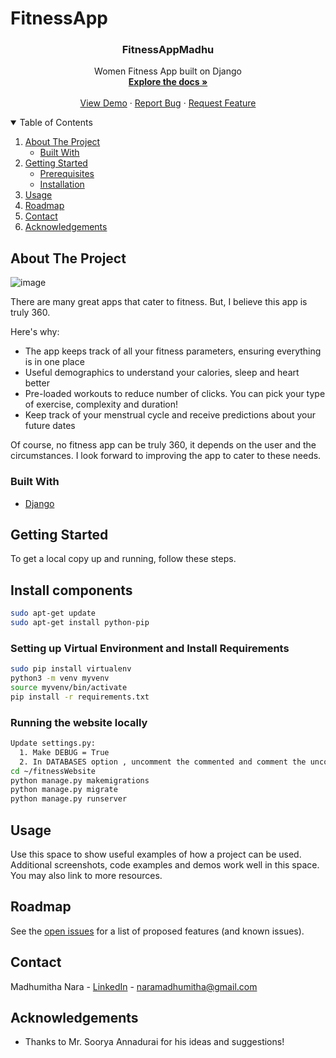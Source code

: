 # FitnessApp





<p align="center">


  <h3 align="center">FitnessAppMadhu</h3>

  <p align="center">
    Women Fitness App built on Django
    <br />
    <a href="https://github.com/madhumithanara/FitnessApp"><strong>Explore the docs »</strong></a>
    <br />
    <br />
    <a href="https://fitness-app-by-madhu.herokuapp.com/">View Demo</a>
    ·
    <a href="https://github.com/madhumithanara/FitnessApp/issues">Report Bug</a>
    ·
    <a href="https://github.com/madhumithanara/FitnessApp/issues">Request Feature</a>
  </p>
</p>



<!-- TABLE OF CONTENTS -->
<details open="open">
  <summary>Table of Contents</summary>
  <ol>
    <li>
      <a href="#about-the-project">About The Project</a>
      <ul>
        <li><a href="#built-with">Built With</a></li>
      </ul>
    </li>
    <li>
      <a href="#getting-started">Getting Started</a>
      <ul>
        <li><a href="#prerequisites">Prerequisites</a></li>
        <li><a href="#installation">Installation</a></li>
      </ul>
    </li>
    <li><a href="#usage">Usage</a></li>
    <li><a href="#roadmap">Roadmap</a></li>
    <li><a href="#contact">Contact</a></li>
    <li><a href="#acknowledgements">Acknowledgements</a></li>
  </ol>
</details>


## About The Project

  ![image](https://drive.google.com/uc?export=view&id=1y3i5TTj_efi4Rd_yI3V4-DGqA9jZ8_FG)

There are many great apps that cater to fitness. But, I believe this app is truly 360.

Here's why:
* The app keeps track of all your fitness parameters, ensuring everything is in one place
* Useful demographics to understand your calories, sleep and heart better
* Pre-loaded workouts to reduce number of clicks. You can pick your type of exercise, complexity and duration!
* Keep track of your menstrual cycle and receive predictions about your future dates

Of course, no fitness app can be truly 360, it depends on the user and the circumstances. I look forward to improving the app to cater to these needs.


### Built With

* [Django](https://www.djangoproject.com/)


<!-- GETTING STARTED -->
## Getting Started

To get a local copy up and running, follow these steps.

## Install components
```bash
sudo apt-get update
sudo apt-get install python-pip 
```

### Setting up Virtual Environment and Install Requirements
```bash
sudo pip install virtualenv
python3 -m venv myvenv
source myvenv/bin/activate
pip install -r requirements.txt
```

### Running the website locally
```bash
Update settings.py:
  1. Make DEBUG = True
  2. In DATABASES option , uncomment the commented and comment the uncomment 
cd ~/fitnessWebsite
python manage.py makemigrations
python manage.py migrate
python manage.py runserver
```



<!-- USAGE EXAMPLES -->
## Usage

Use this space to show useful examples of how a project can be used. Additional screenshots, code examples and demos work well in this space. You may also link to more resources.




<!-- ROADMAP -->
## Roadmap

See the [open issues](https://github.com/madhumithanara/FitnessApp/issues) for a list of proposed features (and known issues).


<!-- CONTACT -->
## Contact

Madhumitha Nara - [LinkedIn](https://www.linkedin.com/in/madhumitha-nara/) - naramadhumitha@gmail.com

<!-- ACKNOWLEDGEMENTS -->
## Acknowledgements
* Thanks to Mr. Soorya Annadurai for his ideas and suggestions! 